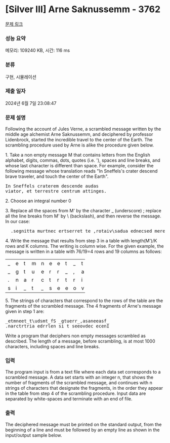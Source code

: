 # [Silver III] Arne Saknussemm - 3762 

[문제 링크](https://www.acmicpc.net/problem/3762) 

### 성능 요약

메모리: 109240 KB, 시간: 116 ms

### 분류

구현, 시뮬레이션

### 제출 일자

2024년 6월 7일 23:08:47

### 문제 설명

<p>Following the account of Jules Verne, a scrambled message written by the middle age alchemist Arne Saknussemm, and deciphered by professor Lidenbrock, started the incredible travel to the center of the Earth. The scrambling procedure used by Arne is alike the procedure given below.</p>

<p>1. Take a non empty message M that contains letters from the English alphabet, digits, commas, dots, quotes (i.e. '), spaces and line breaks, and whose last character is different than space. For example, consider the following message whose translation reads "In Sneffels's crater descend brave traveler, and touch the center of the Earth".</p>

<pre>In Sneffels craterem descende audas
viator, et terrestre centrum attinges.</pre>

<p>2. Choose an integral number 0<K≤length(M) and add trailing spaces to M such that the length of the resulting message, say M', is the least multiple of K. For K=19 and the message above, where length(M)=74 (including the 8 spaces and the line break that M contains), two trailing spaces are added yielding the message M' with length(M')=76.</p>

<p>3. Replace all the spaces from M' by the character _ (underscore) ; replace all the line breaks from M' by \ (backslash), and then reverse the message. In our case:</p>

<pre>__.segnitta_murtnec_ertserret_te_,rotaiv\sadua_ednecsed_meretarc_sleffenS_nI</pre>

<p>4. Write the message that results from step 3 in a table with length(M')/K rows and K columns. The writing is column wise. For the given example, the message is written in a table with 76/19=4 rows and 19 columns as follows: </p>

<table class="table table-bordered" style="width:50%">
	<tbody>
		<tr>
			<td>_</td>
			<td>e</td>
			<td>t</td>
			<td>m</td>
			<td>n</td>
			<td>e</td>
			<td>e</td>
			<td>t</td>
			<td>_</td>
			<td>t</td>
			<td>\</td>
			<td>u</td>
			<td>d</td>
			<td>s</td>
			<td>m</td>
			<td>t</td>
			<td>_</td>
			<td>f</td>
			<td>S</td>
		</tr>
		<tr>
			<td>_</td>
			<td>g</td>
			<td>t</td>
			<td>u</td>
			<td>e</td>
			<td>r</td>
			<td>r</td>
			<td>_</td>
			<td>,</td>
			<td>a</td>
			<td>s</td>
			<td>a</td>
			<td>n</td>
			<td>e</td>
			<td>e</td>
			<td>a</td>
			<td>s</td>
			<td>f</td>
			<td>_</td>
		</tr>
		<tr>
			<td>.</td>
			<td>n</td>
			<td>a</td>
			<td>r</td>
			<td>c</td>
			<td>t</td>
			<td>r</td>
			<td>t</td>
			<td>r</td>
			<td>i</td>
			<td>a</td>
			<td>_</td>
			<td>e</td>
			<td>d</td>
			<td>r</td>
			<td>r</td>
			<td>l</td>
			<td>e</td>
			<td>n</td>
		</tr>
		<tr>
			<td>s</td>
			<td>i</td>
			<td>_</td>
			<td>t</td>
			<td>_</td>
			<td>s</td>
			<td>e</td>
			<td>e</td>
			<td>o</td>
			<td>v</td>
			<td>d</td>
			<td>e</td>
			<td>c</td>
			<td>_</td>
			<td>e</td>
			<td>c</td>
			<td>e</td>
			<td>n</td>
			<td>I</td>
		</tr>
	</tbody>
</table>

<p>5. The strings of characters that correspond to the rows of the table are the fragments of the scrambled message. The 4 fragments of Arne's message given in step 1 are:</p>

<pre>_etmneet_t\udsmt_fS _gtuerr_,asaneeasf_
.narctrtria_edrrlen si_t_seeovdec_ecenI</pre>

<p>Write a program that deciphers non empty messages scrambled as described. The length of a message, before scrambling, is at most 1000 characters, including spaces and line breaks. </p>

### 입력 

 <p>The program input is from a text file where each data set corresponds to a scrambled message. A data set starts with an integer n, that shows the number of fragments of the scrambled message, and continues with n strings of characters that designate the fragments, in the order they appear in the table from step 4 of the scrambling procedure. Input data are separated by white-spaces and terminate with an end of file.</p>

### 출력 

 <p>The deciphered message must be printed on the standard output, from the beginning of a line and must be followed by an empty line as shown in the input/output sample below. </p>

